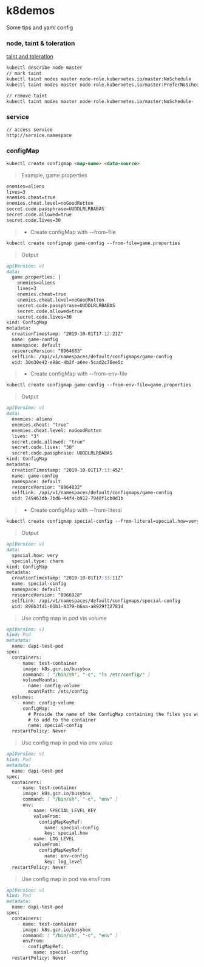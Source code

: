 # k8demos
 Some tips and yaml config

 ### node, taint & toleration
 [taint and toleration](https://kubernetes.io/docs/concepts/configuration/taint-and-toleration/)
 
 ```markdown
kubectl describe node master
// mark taint
kubectl taint nodes master node-role.kubernetes.io/master:NoSchedule
kubectl taint nodes master node-role.kubernetes.io/master:PreferNoSchedule

// remove taint
kubectl taint nodes master node-role.kubernetes.io/master:NoSchedule-
```
 
### service

```markdown
// access service
http://service.namespace
```


### configMap

```markdown
kubectl create configmap <map-name> <data-source>
```

> Example, game.properties

```markdown
enemies=aliens
lives=3
enemies.cheat=true
enemies.cheat.level=noGoodRotten
secret.code.passphrase=UUDDLRLRBABAS
secret.code.allowed=true
secret.code.lives=30
```

> - Create configMap with --from-file

```markdown
kubectl create configmap game-config --from-file=game.properties
```

> Output

```markdown
apiVersion: v1
data:
  game.properties: |
    enemies=aliens
    lives=3
    enemies.cheat=true
    enemies.cheat.level=noGoodRotten
    secret.code.passphrase=UUDDLRLRBABAS
    secret.code.allowed=true
    secret.code.lives=30
kind: ConfigMap
metadata:
  creationTimestamp: "2019-10-01T17:12:21Z"
  name: game-config
  namespace: default
  resourceVersion: "8964683"
  selfLink: /api/v1/namespaces/default/configmaps/game-config
  uid: 30e30e42-e88c-4b2f-a6ee-5cad2c76ee5c

```

> - Create configMap with --from-env-file

```markdown
kubectl create configmap game-config --from-env-file=game.properties
```

> Output

```markdown
apiVersion: v1
data:
  enemies: aliens
  enemies.cheat: "true"
  enemies.cheat.level: noGoodRotten
  lives: "3"
  secret.code.allowed: "true"
  secret.code.lives: "30"
  secret.code.passphrase: UUDDLRLRBABAS
kind: ConfigMap
metadata:
  creationTimestamp: "2019-10-01T17:13:45Z"
  name: game-config
  namespace: default
  resourceVersion: "8964832"
  selfLink: /api/v1/namespaces/default/configmaps/game-config
  uid: 749463db-7bd6-44f4-b912-7940f1cb0d1b

```

> - Create configMap with --from-literal

```markdown
kubectl create configmap special-config --from-literal=special.how=very --from-literal=special.type=charm
```

> Output

```markdown
apiVersion: v1
data:
  special.how: very
  special.type: charm
kind: ConfigMap
metadata:
  creationTimestamp: "2019-10-01T17:33:11Z"
  name: special-config
  namespace: default
  resourceVersion: "8966928"
  selfLink: /api/v1/namespaces/default/configmaps/special-config
  uid: 896b3fd1-01b1-4379-b6aa-a8929f32781d

```


> Use config map in pod via volume

```markdown
apiVersion: v1
kind: Pod
metadata:
  name: dapi-test-pod
spec:
  containers:
    - name: test-container
      image: k8s.gcr.io/busybox
      command: [ "/bin/sh", "-c", "ls /etc/config/" ]
      volumeMounts:
      - name: config-volume
        mountPath: /etc/config
  volumes:
    - name: config-volume
      configMap:
        # Provide the name of the ConfigMap containing the files you want
        # to add to the container
        name: special-config
  restartPolicy: Never
```

> Use config map in pod via env value

```markdown
apiVersion: v1
kind: Pod
metadata:
  name: dapi-test-pod
spec:
  containers:
    - name: test-container
      image: k8s.gcr.io/busybox
      command: [ "/bin/sh", "-c", "env" ]
      env:
        - name: SPECIAL_LEVEL_KEY
          valueFrom:
            configMapKeyRef:
              name: special-config
              key: special.how
        - name: LOG_LEVEL
          valueFrom:
            configMapKeyRef:
              name: env-config
              key: log_level
  restartPolicy: Never
```


> Use config map in pod via envFrom

```markdown
apiVersion: v1
kind: Pod
metadata:
  name: dapi-test-pod
spec:
  containers:
    - name: test-container
      image: k8s.gcr.io/busybox
      command: [ "/bin/sh", "-c", "env" ]
      envFrom:
      - configMapRef:
          name: special-config
  restartPolicy: Never
```